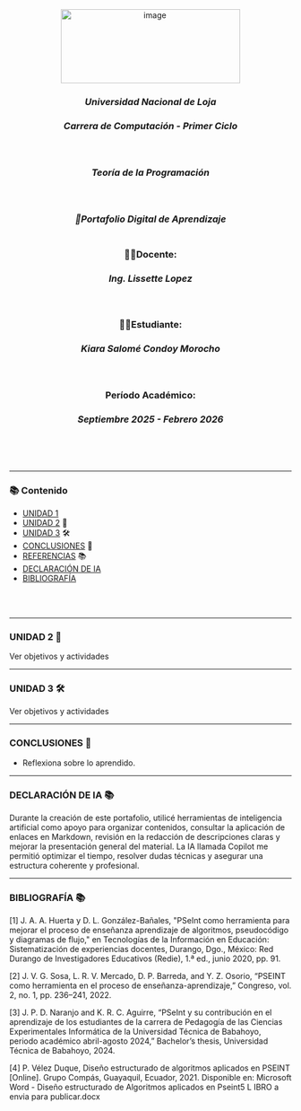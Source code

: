<div align="center"> 
 <img width="320" height="132" alt="image" src="https://github.com/user-attachments/assets/e533f931-15cc-4298-94ed-267c0181a5dd" /> <br>

### ***Universidad Nacional de Loja***
### *__Carrera de Computación - Primer Ciclo__*<br><br><br>
### *Teoría de la Programación*<br><br><br>
### *💼Portafolio Digital de Aprendizaje*<br><br>
### **👩‍🏫Docente:**
###  _Ing. Lissette Lopez_<br><br><br>
### **👩‍🎓Estudiante:**
### _Kiara Salomé Condoy Morocho_<br><br><br>
### Período Académico:
### *Septiembre 2025 - Febrero 2026*
<br><br><br> 
 </div>  
 
---
### 📚 Contenido
- [UNIDAD 1](Unidad%201.md)
- [UNIDAD 2]() 🧠
- [UNIDAD 3]() 🛠️
- [CONCLUSIONES]() 📝
- [REFERENCIAS]() 📚
- [DECLARACIÓN DE IA]()
- [BIBLIOGRAFÍA]()
   
<br><br>

---
### UNIDAD 2 🧠
<summary>Ver objetivos y actividades</summary>


---
### UNIDAD 3 🛠️
<summary>Ver objetivos y actividades</summary>


---
### CONCLUSIONES 📝
- Reflexiona sobre lo aprendido.


---
### DECLARACIÓN DE IA 📚
Durante la creación de este portafolio, utilicé herramientas de inteligencia artificial como apoyo para organizar contenidos, consultar la aplicación de enlaces en Markdown, revisión en la redacción de descripciones claras y mejorar la presentación general del material. La IA llamada Copilot me permitió optimizar el tiempo, resolver dudas técnicas y asegurar una estructura coherente y profesional.


---
### BIBLIOGRAFÍA 📚

[1] J. A. A. Huerta y D. L. González-Bañales, "PSeInt como herramienta para mejorar el proceso de enseñanza aprendizaje de algoritmos, pseudocódigo y diagramas de flujo," en Tecnologías de la Información en Educación: Sistematización de experiencias docentes, Durango, Dgo., México: Red Durango de Investigadores Educativos (Redie), 1.ª ed., junio 2020, pp. 91.

[2] J. V. G. Sosa, L. R. V. Mercado, D. P. Barreda, and Y. Z. Osorio, “PSEINT como herramienta en el proceso de enseñanza-aprendizaje,” Congreso, vol. 2, no. 1, pp. 236–241, 2022.

[3] J. P. D. Naranjo and K. R. C. Aguirre, “PSeInt y su contribución en el aprendizaje de los estudiantes de la carrera de Pedagogía de las Ciencias Experimentales Informática de la Universidad Técnica de Babahoyo, periodo académico abril-agosto 2024,” Bachelor’s thesis, Universidad Técnica de Babahoyo, 2024.


[4] P. Vélez Duque, Diseño estructurado de algoritmos aplicados en PSEINT [Online]. Grupo Compás, Guayaquil, Ecuador, 2021. Disponible en: Microsoft Word - Diseño estructurado de Algoritmos aplicados en Pseint5 L IBRO a envia para publicar.docx 

